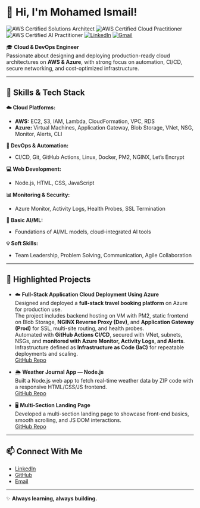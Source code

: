 # 👋 Hi, I'm Mohamed Ismail!

![AWS Certified Solutions Architect](https://img.shields.io/badge/AWS%20Certified-Solutions%20Architect-brightgreen?logo=amazon-aws&logoColor=white)
![AWS Certified Cloud Practitioner](https://img.shields.io/badge/AWS%20Certified-Cloud%20Practitioner-orange?logo=amazon-aws&logoColor=white)
![AWS Certified AI Practitioner](https://img.shields.io/badge/AWS%20Certified-AI%20Practitioner-blue?logo=amazon-aws&logoColor=white)
[![LinkedIn](https://img.shields.io/badge/LinkedIn-Connect-blue?logo=linkedin&logoColor=white)](https://www.linkedin.com/in/mohamed-ismail-a72300208/)
[![Gmail](https://img.shields.io/badge/Gmail-Email-red?logo=gmail&logoColor=white)](mi293721@gmail.com)

🎓 **Cloud & DevOps Engineer**  
Passionate about designing and deploying production-ready cloud architectures on **AWS & Azure**, with strong focus on automation, CI/CD, secure networking, and cost-optimized infrastructure.

---

## 🚀 **Skills & Tech Stack**

**☁️ Cloud Platforms:**  
- **AWS:** EC2, S3, IAM, Lambda, CloudFormation, VPC, RDS  
- **Azure:** Virtual Machines, Application Gateway, Blob Storage, VNet, NSG, Monitor, Alerts, CLI

**🔧 DevOps & Automation:**  
- CI/CD, Git, GitHub Actions, Linux, Docker, PM2, NGINX, Let’s Encrypt

**💻 Web Development:**  
- Node.js, HTML, CSS, JavaScript

**📊 Monitoring & Security:**  
- Azure Monitor, Activity Logs, Health Probes, SSL Termination

**🧠 Basic AI/ML:**  
- Foundations of AI/ML models, cloud-integrated AI tools

**💡 Soft Skills:**  
- Team Leadership, Problem Solving, Communication, Agile Collaboration

---

## 📌 **Highlighted Projects**

- ☁️ **Full-Stack Application Cloud Deployment Using Azure**  
  Designed and deployed a **full-stack travel booking platform** on Azure for production use.  
  The project includes backend hosting on VM with PM2, static frontend on Blob Storage, **NGINX Reverse Proxy (Dev)**, and **Application Gateway (Prod)** for SSL, multi-site routing, and health probes.  
  Automated with **GitHub Actions CI/CD**, secured with VNet, subnets, NSGs, and **monitored with Azure Monitor, Activity Logs, and Alerts**.  
  Infrastructure defined as **Infrastructure as Code (IaC)** for repeatable deployments and scaling.  
  [GitHub Repo](https://github.com/YourUsername/smart-travel-cloud-deployment)

- 🌦️ **Weather Journal App — Node.js**  
  Built a Node.js web app to fetch real-time weather data by ZIP code with a responsive HTML/CSS/JS frontend.  
  [GitHub Repo](https://github.com/M7MDSSJ/Weather-jouranl-app)

- 🖥️ **Multi-Section Landing Page**  
  Developed a multi-section landing page to showcase front-end basics, smooth scrolling, and JS DOM interactions.  
  [GitHub Repo](https://github.com/M7MDSSJ/Multi-section-landing-page)

---

## 📫 **Connect With Me**

- [LinkedIn](https://www.linkedin.com/in/YourLinkedIn)  
- [GitHub](https://github.com/YourUsername)  
- [Email](mailto:youremail@example.com)

---

✨ **Always learning, always building.**
